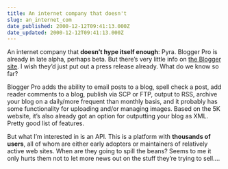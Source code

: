 ```yaml
---
title: An internet company that doesn't
slug: an_internet_com
date_published: 2000-12-12T09:41:13.000Z
date_updated: 2000-12-12T09:41:13.000Z
---
```


An internet company that **doesn’t hype itself enough**: Pyra. Blogger Pro is already in late alpha, perhaps beta. But there’s very little info on [the Blogger site](http://www.blogger.com/products/). I wish they’d just put out a press release already. What do we know so far?

Blogger Pro adds the ability to email posts to a blog, spell check a post, add reader comments to a blog, publish via SCP or FTP, output to RSS, archive your blog on a daily/more frequent than monthly basis, and it probably has some functionality for uploading and/or managing images. Based on the 5K website, it’s also already got an option for outputting your blog as XML. Pretty good list of features.

But what I’m interested in is an API. This is a platform with **thousands of users**, all of whom are either early adopters or maintainers of relatively active web sites. When are they going to spill the beans? Seems to me it only hurts them not to let more news out on the stuff they’re trying to sell….
